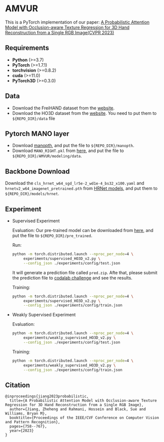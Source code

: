 # AMVUR
This is a PyTorch implementation of our paper: [A Probabilistic Attention Model with Occlusion-aware Texture Regression for 3D Hand Reconstruction from a Single RGB Image(CVPR 2023)](https://openaccess.thecvf.com/content/CVPR2023/papers/Jiang_A_Probabilistic_Attention_Model_With_Occlusion-Aware_Texture_Regression_for_3D_CVPR_2023_paper.pdf)
## Requirements
* **Python** (>=3.7)
* **PyTorch** (>=1.7.1)
* **torchvision** (>=0.8.2)
* **cuda** (>=11.0)
* **PyTorch3D** (>=0.3.0)
## Data
* Download the FreiHAND dataset from the [website](https://lmb.informatik.uni-freiburg.de/resources/datasets/FreihandDataset.en.html).
* Download the HO3D dataset from the [website](https://www.tugraz.at/index.php?id=40231).
  You need to put them to `${REPO_DIR}/data` file
## Pytorch MANO layer
* Download [manopth](https://github.com/hassony2/manopth), and put the file to `${REPO_DIR}/manopth`.
* Download `MANO_RIGHT.pkl` from [here](https://mano.is.tue.mpg.de/), and put the file to `${REPO_DIR}/AMVUR/modeling/data`.
## Backbone Download
Download the `cls_hrnet_w64_sgd_lr5e-2_wd1e-4_bs32_x100.yaml` and `hrnetv2_w64_imagenet_pretrained.pth` from [HRNet models](https://github.com/HRNet/HRNet-Image-Classification), and put them to `${REPO_DIR}/models/hrnet`.


## Experiment
* Supervised Experiment
  
  Evaluation: Our pre-trained model can be downloaded from [here](https://pan.baidu.com/share/init?surl=3RGyNVKT2uPsP5ovikMskA&pwd=pchl), and put the file to `${REPO_DIR}/pre_trained`.
  
  Run:
  
  ```bash
  python -m torch.distributed.launch --nproc_per_node=4 \
       experiments/supervised_HO3D_v2.py \
       --config_json ./experiments/config/test.json
  ```

  It will generate a prediction file called `pred.zip`. Afte that, please submit the prediction file to [codalab challenge](https://competitions.codalab.org/competitions/22485) and see the results.

  Training:
  
  ```bash
  python -m torch.distributed.launch --nproc_per_node=4 \
       experiments/supervised_HO3D_v2.py \
       --config_json ./experiments/config/train.json
  ```

* Weakly Supervised Experiment
  
  Evaluation:
  ```bash
  python -m torch.distributed.launch --nproc_per_node=4 \
       experiments/weakly_supervised_HO3D_v2.py \
       --config_json ./experiments/config/test.json
  ```
  
  Training:
  
  ```bash
  python -m torch.distributed.launch --nproc_per_node=4 \
       experiments/weakly_supervised_HO3D_v2.py \
       --config_json ./experiments/config/train.json
  ```

## Citation
```text
@inproceedings{jiang2023probabilistic,
  title={A Probabilistic Attention Model with Occlusion-aware Texture Regression for 3D Hand Reconstruction from a Single RGB Image},
  author={Jiang, Zheheng and Rahmani, Hossein and Black, Sue and Williams, Bryan M},
  booktitle={Proceedings of the IEEE/CVF Conference on Computer Vision and Pattern Recognition},
  pages={758--767},
  year={2023}
}
